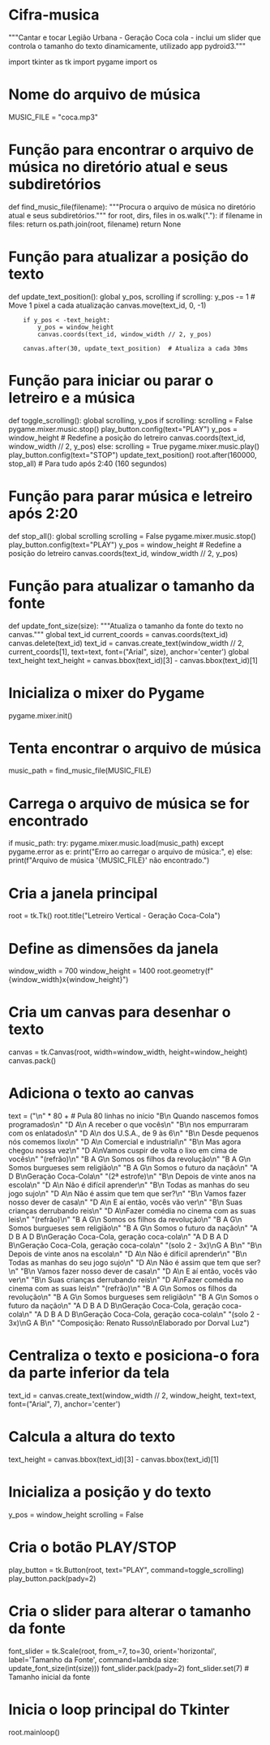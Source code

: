 # Cifra-musica
"""Cantar e tocar Legião Urbana - Geração Coca cola - 
inclui um slider que controla o tamanho do texto dinamicamente, utilizado app pydroid3."""

import tkinter as tk
import pygame
import os

# Nome do arquivo de música
MUSIC_FILE = "coca.mp3"

# Função para encontrar o arquivo de música no diretório atual e seus subdiretórios
def find_music_file(filename):
    """Procura o arquivo de música no diretório atual e seus subdiretórios."""
    for root, dirs, files in os.walk("."):
        if filename in files:
            return os.path.join(root, filename)
    return None

# Função para atualizar a posição do texto
def update_text_position():
    global y_pos, scrolling
    if scrolling:
        y_pos -= 1  # Move 1 pixel a cada atualização
        canvas.move(text_id, 0, -1)
        
        if y_pos < -text_height:
            y_pos = window_height
            canvas.coords(text_id, window_width // 2, y_pos)
        
        canvas.after(30, update_text_position)  # Atualiza a cada 30ms

# Função para iniciar ou parar o letreiro e a música
def toggle_scrolling():
    global scrolling, y_pos
    if scrolling:
        scrolling = False
        pygame.mixer.music.stop()
        play_button.config(text="PLAY")
        y_pos = window_height  # Redefine a posição do letreiro
        canvas.coords(text_id, window_width // 2, y_pos)
    else:
        scrolling = True
        pygame.mixer.music.play()
        play_button.config(text="STOP")
        update_text_position()
        root.after(160000, stop_all)  # Para tudo após 2:40 (160 segundos)

# Função para parar música e letreiro após 2:20
def stop_all():
    global scrolling
    scrolling = False
    pygame.mixer.music.stop()
    play_button.config(text="PLAY")
    y_pos = window_height  # Redefine a posição do letreiro
    canvas.coords(text_id, window_width // 2, y_pos)

# Função para atualizar o tamanho da fonte
def update_font_size(size):
    """Atualiza o tamanho da fonte do texto no canvas."""
    global text_id
    current_coords = canvas.coords(text_id)
    canvas.delete(text_id)
    text_id = canvas.create_text(window_width // 2, current_coords[1], text=text, font=("Arial", size), anchor='center')
    global text_height
    text_height = canvas.bbox(text_id)[3] - canvas.bbox(text_id)[1]

# Inicializa o mixer do Pygame
pygame.mixer.init()

# Tenta encontrar o arquivo de música
music_path = find_music_file(MUSIC_FILE)

# Carrega o arquivo de música se for encontrado
if music_path:
    try:
        pygame.mixer.music.load(music_path)
    except pygame.error as e:
        print("Erro ao carregar o arquivo de música:", e)
else:
    print(f"Arquivo de música '{MUSIC_FILE}' não encontrado.")

# Cria a janela principal
root = tk.Tk()
root.title("Letreiro Vertical - Geração Coca-Cola")

# Define as dimensões da janela
window_width = 700
window_height = 1400
root.geometry(f"{window_width}x{window_height}")

# Cria um canvas para desenhar o texto
canvas = tk.Canvas(root, width=window_width, height=window_height)
canvas.pack()

# Adiciona o texto ao canvas
text = ("\n" * 80 +  # Pula 80 linhas no início
        "B\n   Quando nascemos fomos programados\n"
        "D             A\n   A receber o que vocês\n"
        "B\n   nos empurraram com os enlatados\n"
        "D            A\n   dos U.S.A., de 9 às 6\n"
        "B\n   Desde pequenos nós comemos lixo\n"
        "D           A\n   Comercial e industrial\n"
        "B\n   Mas agora chegou nossa vez\n"
        "D                        A\nVamos cuspir de volta o lixo em cima de vocês\n"
        "(refrão)\n"
        "B            A           G\n   Somos os filhos da revolução\n"
        "B             A           G\n   Somos burgueses sem religião\n"
        "B        A         G\n   Somos o futuro da nação\n"
        "A       D    B\nGeração Coca-Cola\n"
        "(2ª estrofe)\n"
        "B\n   Depois de vinte anos na escola\n"
        "D                A\n   Não é difícil aprender\n"
        "B\n   Todas as manhas do seu jogo sujo\n"
        "D                 A\n   Não é assim que tem que ser?\n"
        "B\n   Vamos fazer nosso dever de casa\n"
        "D             A\n   E aí então, vocês vão ver\n"
        "B\n   Suas crianças derrubando reis\n"
        "D                      A\nFazer comédia no cinema com as suas leis\n"
        "(refrão)\n"
        "B            A           G\n   Somos os filhos da revolução\n"
        "B             A           G\n   Somos burgueses sem religião\n"
        "B        A         G\n   Somos o futuro da nação\n"
        "A       D    B     A       D    B\nGeração Coca-Cola, geração coca-cola\n"
        "A       D    B     A       D    B\nGeração Coca-Cola, geração coca-cola\n"
        "(solo 2 - 3x)\nG   A   B\n"
        "B\n   Depois de vinte anos na escola\n"
        "D                A\n   Não é difícil aprender\n"
        "B\n   Todas as manhas do seu jogo sujo\n"
        "D                 A\n   Não é assim que tem que ser?\n"
        "B\n   Vamos fazer nosso dever de casa\n"
        "D             A\n   E aí então, vocês vão ver\n"
        "B\n   Suas crianças derrubando reis\n"
        "D                      A\nFazer comédia no cinema com as suas leis\n"
        "(refrão)\n"
        "B            A           G\n   Somos os filhos da revolução\n"
        "B             A           G\n   Somos burgueses sem religião\n"
        "B        A         G\n   Somos o futuro da nação\n"
        "A       D    B     A       D    B\nGeração Coca-Cola, geração coca-cola\n"
        "A       D    B     A       D    B\nGeração Coca-Cola, geração coca-cola\n"
        "(solo 2 - 3x)\nG   A   B\n"
        "Composição: Renato Russo\nElaborado por Dorval Luz")

# Centraliza o texto e posiciona-o fora da parte inferior da tela
text_id = canvas.create_text(window_width // 2, window_height, text=text, font=("Arial", 7), anchor='center')

# Calcula a altura do texto
text_height = canvas.bbox(text_id)[3] - canvas.bbox(text_id)[1]

# Inicializa a posição y do texto
y_pos = window_height
scrolling = False

# Cria o botão PLAY/STOP
play_button = tk.Button(root, text="PLAY", command=toggle_scrolling)
play_button.pack(pady=2)

# Cria o slider para alterar o tamanho da fonte
font_slider = tk.Scale(root, from_=7, to=30, orient='horizontal', label='Tamanho da Fonte', command=lambda size: update_font_size(int(size)))
font_slider.pack(pady=2)
font_slider.set(7)  # Tamanho inicial da fonte

# Inicia o loop principal do Tkinter
root.mainloop()
